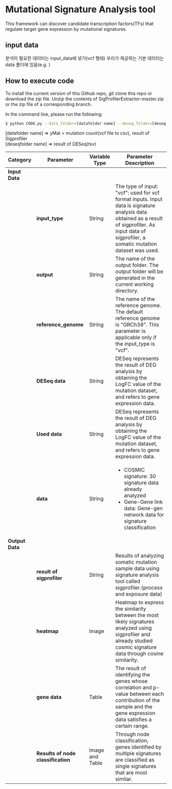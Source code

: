 # Mutational Signature Analysis tool

This framework can discover candidate transcription factors(TFs) that regulate target gene expression by mutational signatures.

## input data

분석이 필요한 데이터는 input_data에 넣기(vcf 형태)
우리가 제공하는 기본 데이터는 data 폴더에 있음(e.g. )


## <a name="How to execute code"></a> How to execute code

To install the current version of this Github repo, git clone this repo or download the zip file.
Unzip the contents of SigProfilerExtractor-master.zip or the zip file of a corresponding branch.

In the command line, please run the following:
```bash
$ python CODE.py --data_folder=[datafolder name] --deseq_folder=[deseq result foloder name]
```
[datafolder name] => yMat = mutation count(vcf file to csv), result of Sigprofiler  
[deseqfolder name] => result of DESeq(tsv)



| Category | Parameter | Variable Type | Parameter Description |
| --------- | --------------------- | -------- |-------- |
| **Input Data** |  |  | |
|  | **input_type** | String | The type of input:<br>"vcf": used for vcf format inputs. Input data is signature analysis data obtained as a result of sigprofiler. As input data of sigprofiler, a somatic mutation dataset was used.  |
|  | **output** | String | The name of the output folder. The output folder will be generated in the current working directory.  |
|  | **reference_genome** | String | The name of the reference genome. The default reference genome is "GRCh38". This parameter is applicable only if the input_type is "vcf". | 
|  | **DESeq data** | String | DESeq represents the result of DEG analysis by obtaining the LogFC value of the mutation dataset, and refers to gene expression data. | 
|  | **Used data** | String | DESeq represents the result of DEG analysis by obtaining the LogFC value of the mutation dataset, and refers to gene expression data. | 
|  | **data** | String | <ul><li>COSMIC signature: 30 signature data already analyzed</li><li>Gene-Gene link data: Gene-gen network data for signature classification</li></ul> |
| **Output Data** |  |  | |
|  | **result of sigprofiler** | String | Results of analyzing somatic mutation sample data using signature analysis tool called sigprofiler.(process and exposure data)  |
|  | **heatmap** | Image | Heatmap to express the similarity between the most likely signatures analyzed using sigprofiler and already studied cosmic signature data through cosine similarity. | 
|  | **gene data** | Table | The result of identifying the genes whose correlation and p-value between each contribution of the sample and the gene expression data satisfies a certain range. | 
|  | **Results of node classification** | Image and Table | Through node classification, genes identified by multiple signatures are classified as single signatures that are most similar. | 
